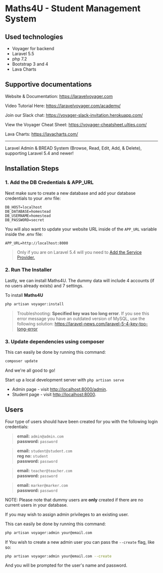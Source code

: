 
# Maths4U - Student Management System

## Used technologies
* Voyager for backend
* Laravel 5.5
* php 7.2
* Bootstrap 3 and 4
* Lava Charts

## Supportive documentations

Website & Documentation: https://laravelvoyager.com

Video Tutorial Here: https://laravelvoyager.com/academy/

Join our Slack chat: https://voyager-slack-invitation.herokuapp.com/

View the Voyager Cheat Sheet: https://voyager-cheatsheet.ulties.com/

Lava Charts: https://lavacharts.com/

<hr>

Laravel Admin & BREAD System (Browse, Read, Edit, Add, & Delete), supporting Laravel 5.4 and newer!

## Installation Steps

### 1. Add the DB Credentials & APP_URL

Next make sure to create a new database and add your database credentials to your .env file:

```
DB_HOST=localhost
DB_DATABASE=homestead
DB_USERNAME=homestead
DB_PASSWORD=secret
```

You will also want to update your website URL inside of the `APP_URL` variable inside the .env file:

```
APP_URL=http://localhost:8000
```

> Only if you are on Laravel 5.4 will you need to [Add the Service Provider.](https://voyager.readme.io/docs/adding-the-service-provider)

### 2. Run The Installer

Lastly, we can install Maths4U. 
The dummy data will include 4 accounts (if no users already exists) and 7 settings.

To install **Maths4U**


```bash
php artisan voyager:install
```


> Troubleshooting: **Specified key was too long error**. If you see this error message you have an outdated version of MySQL, use the following solution: https://laravel-news.com/laravel-5-4-key-too-long-error

### 3. Update dependencies using composer

This can easily be done by running this command:

```bash
composer update
```


And we're all good to go!

Start up a local development server with `php artisan serve` 

* Admin page - visit [http://localhost:8000/admin](http://localhost:8000/admin).
* Student page - visit [http://localhost:8000](http://localhost:8000).


## Users

Four type of users should have been created for you with the following login credentials:

>**email:** `admin@admin.com`   
>**password:** `password`


>**email:** `student@student.com`   
>**reg no:** `student`   
>**password:** `password`

>**email:** `teacher@teacher.com`   
>**password:** `password`

>**email:** `marker@marker.com`   
>**password:** `password`


NOTE: Please note that dummy users are **only** created if there are no current users in your database.

If you may wish to assign admin privileges to an existing user.

This can easily be done by running this command:

```bash
php artisan voyager:admin your@email.com
```


If You wish to create a new admin user you can pass the `--create` flag, like so:


```bash
php artisan voyager:admin your@email.com --create
```

And you will be prompted for the user's name and password.
